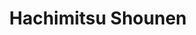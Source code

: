 --- 
title: "Hachimitsu Shounen"
publishdate: "2019-9-25T16:48:46+02:00"
src: "https://365manga.net/manga/hachimitsu-shounen"
image: "https://data.365manga.net/images/thumbnails/1710-hachimitsu-shounen.jpg"
description: "Luna is seventeen years old, doesn't have a boyfriend, and is getting crazy about it. When a old friend, two years younger than her, comes back into her life, everything will change."
---